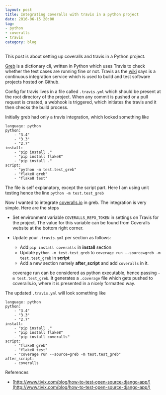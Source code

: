 ```yaml
---
layout: post
title: Integrating coveralls with travis in a python project
date: 2016-06-15 20:00
tag:
- python
- coveralls
- travis
category: blog
---
```


This post is about setting up coveralls and travis in a Python project.

[Greb](https://github.com/staranjeet/greb) is a dictionary cli, written in Python which uses Travis
to check whether the test cases are running fine or not. Travis as the [wiki](https://en.wikipedia.org/wiki/Travis_CI) says is a continuous
integration service which is used to build and test software projects hosted on Github.

Config for travis lives in a file called `.travis.yml` which should be present at the root directory
of the project. When any commit is pushed or a pull request is created, a webhook is triggered, which
initiates the travis and it then checks the build process.

Initially greb had only a travis integration, which looked something like

```
language: python
python:
    - "3.4"
    - "3.3"
    - "2.7"
install:
    - "pip install ."
    - "pip install flake8"
    - "pip install ."
script:
    - "python -m test.test_greb"
    - "flake8 greb"
    - "flake8 test"
```

The file is self explanatory, except the script part. Here I am using unit testing hence the line `python -m test.test_greb`

Now I wanted to integrate [coveralls.io](https://coveralls.io) in greb. The integration is very simple. Here are the steps

* Set environment variable `COVERALLS_REPO_TOKEN` in settings on Travis for the project. The value for this variable can be found from Coveralls website at the bottom right corner.

* Update your `.travis.yml` per section as follows:

  * Add `pip install coveralls` in __install__ section
  * Update `python -m test.test_greb` to  `coverage run --source=greb -m test.test_greb` in __script__
  * Add a new section namely __after_script__ and add `coveralls` in it.

  coverage run can be considered as python executable, hence passing `-m test.test_greb`. It generates
  a `.coverage` file which gets pushed to coveralls.io, where it is presented in a nicely formatted way.

The updated `.travis.yml` will look something like

```
language: python
python:
    - "3.4"
    - "3.3"
    - "2.7"
install:
    - "pip install ."
    - "pip install flake8"
    - "pip install coveralls"
script:
    - "flake8 greb"
    - "flake8 test"
    - "coverage run --source=greb -m test.test_greb"
after_script:
    - coveralls
```


References

* [http://www.tivix.com/blog/how-to-test-open-source-django-app/](http://www.tivix.com/blog/how-to-test-open-source-django-app/)
